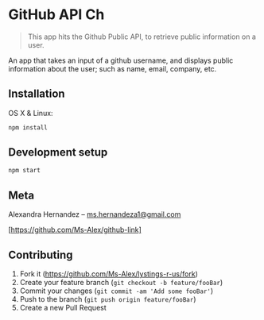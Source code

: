 # GitHub API Ch
> This app hits the Github Public API, to retrieve public information on a user.

An app that takes an input of a github username, and displays public information about the user; such as name, email, company, etc.

## Installation

OS X & Linux:

```sh
npm install
```

## Development setup

```sh
npm start
```

## Meta

Alexandra Hernandez – ms.hernandeza1@gmail.com

[https://github.com/Ms-Alex/github-link]


## Contributing

1. Fork it (<https://github.com/Ms-Alex/lystings-r-us/fork>)
2. Create your feature branch (`git checkout -b feature/fooBar`)
3. Commit your changes (`git commit -am 'Add some fooBar'`)
4. Push to the branch (`git push origin feature/fooBar`)
5. Create a new Pull Request
